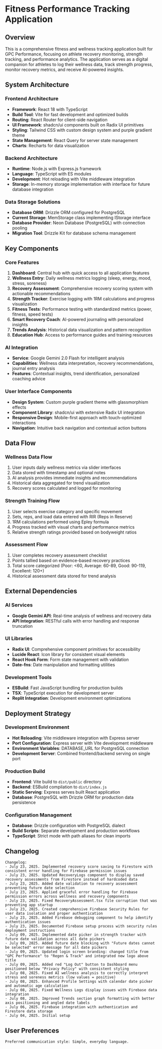 # Fitness Performance Tracking Application

## Overview

This is a comprehensive fitness and wellness tracking application built for GPC Performance, focusing on athlete recovery monitoring, strength tracking, and performance analytics. The application serves as a digital companion for athletes to log their wellness data, track strength progress, monitor recovery metrics, and receive AI-powered insights.

## System Architecture

### Frontend Architecture
- **Framework**: React 18 with TypeScript
- **Build Tool**: Vite for fast development and optimized builds
- **Routing**: React Router for client-side navigation
- **UI Framework**: shadcn/ui components built on Radix UI primitives
- **Styling**: Tailwind CSS with custom design system and purple gradient theme
- **State Management**: React Query for server state management
- **Charts**: Recharts for data visualization

### Backend Architecture
- **Runtime**: Node.js with Express.js framework
- **Language**: TypeScript with ES modules
- **Development**: Hot reloading with Vite middleware integration
- **Storage**: In-memory storage implementation with interface for future database integration

### Data Storage Solutions
- **Database ORM**: Drizzle ORM configured for PostgreSQL
- **Current Storage**: MemStorage class implementing IStorage interface
- **Database Provider**: Neon Database (PostgreSQL) with connection pooling
- **Migration Tool**: Drizzle Kit for database schema management

## Key Components

### Core Features
1. **Dashboard**: Central hub with quick access to all application features
2. **Wellness Entry**: Daily wellness metrics logging (sleep, energy, mood, stress, soreness)
3. **Recovery Assessment**: Comprehensive recovery scoring system with actionable recommendations
4. **Strength Tracker**: Exercise logging with 1RM calculations and progress visualization
5. **Fitness Tests**: Performance testing with standardized metrics (power, fitness, speed tests)
6. **Smart Recovery Coach**: AI-powered journaling with personalized insights
7. **Trends Analysis**: Historical data visualization and pattern recognition
8. **Education Hub**: Access to performance guides and training resources

### AI Integration
- **Service**: Google Gemini 2.0 Flash for intelligent analysis
- **Capabilities**: Wellness data interpretation, recovery recommendations, journal entry analysis
- **Features**: Contextual insights, trend identification, personalized coaching advice

### User Interface Components
- **Design System**: Custom purple gradient theme with glassmorphism effects
- **Component Library**: shadcn/ui with extensive Radix UI integration
- **Responsive Design**: Mobile-first approach with touch-optimized interactions
- **Navigation**: Intuitive back navigation and contextual action buttons

## Data Flow

### Wellness Data Flow
1. User inputs daily wellness metrics via slider interfaces
2. Data stored with timestamp and optional notes
3. AI analysis provides immediate insights and recommendations
4. Historical data aggregated for trend visualization
5. Recovery scores calculated and logged for monitoring

### Strength Training Flow
1. User selects exercise category and specific movement
2. Sets, reps, and load data entered with RIR (Reps in Reserve)
3. 1RM calculations performed using Epley formula
4. Progress tracked with visual charts and performance metrics
5. Relative strength ratings provided based on bodyweight ratios

### Assessment Flow
1. User completes recovery assessment checklist
2. Points tallied based on evidence-based recovery practices
3. Total score categorized (Poor: <60, Average: 60-89, Good: 90-119, Excellent: 120+)
4. Historical assessment data stored for trend analysis

## External Dependencies

### AI Services
- **Google Gemini API**: Real-time analysis of wellness and recovery data
- **API Integration**: RESTful calls with error handling and response truncation

### UI Libraries
- **Radix UI**: Comprehensive component primitives for accessibility
- **Lucide React**: Icon library for consistent visual elements
- **React Hook Form**: Form state management with validation
- **Date-fns**: Date manipulation and formatting utilities

### Development Tools
- **ESBuild**: Fast JavaScript bundling for production builds
- **TSX**: TypeScript execution for development server
- **Replit Integration**: Development environment optimizations

## Deployment Strategy

### Development Environment
- **Hot Reloading**: Vite middleware integration with Express server
- **Port Configuration**: Express server with Vite development middleware
- **Environment Variables**: DATABASE_URL for PostgreSQL connection
- **Development Server**: Combined frontend/backend serving on single port

### Production Build
- **Frontend**: Vite build to `dist/public` directory
- **Backend**: ESBuild compilation to `dist/index.js`
- **Static Serving**: Express serves built React application
- **Database**: PostgreSQL with Drizzle ORM for production data persistence

### Configuration Management
- **Database**: Drizzle configuration with PostgreSQL dialect
- **Build Scripts**: Separate development and production workflows
- **TypeScript**: Strict mode with path aliases for clean imports

## Changelog

```
Changelog:
- July 23, 2025. Implemented recovery score saving to Firestore with consistent error handling for Firebase permission issues
- July 23, 2025. Updated RecoveryLogs component to display saved recovery assessments from Firestore instead of hardcoded data
- July 23, 2025. Added date validation to recovery assessment preventing future date selection
- July 23, 2025. Applied graceful error handling for Firebase permission errors across wellness and recovery components
- July 23, 2025. Fixed RecoveryAssessment.tsx file corruption that was preventing app startup
- July 23, 2025. Created comprehensive Firebase Security Rules for user data isolation and proper authentication
- July 23, 2025. Added Firebase debugging component to help identify authentication issues
- July 23, 2025. Documented Firebase setup process with security rules deployment instructions
- July 09, 2025. Implemented date picker in strength tracker with future date validation across all date pickers
- July 09, 2025. Added future date blocking with "Future dates cannot be selected" error message for all date pickers
- July 09, 2025. Updated login screen branding: changed title from "GPC Performance" to "Regen & Track" and integrated new logo above title
- July 09, 2025. Added red "Log Out" button to Dashboard menu positioned below "Privacy Policy" with consistent styling
- July 08, 2025. Fixed AI wellness analysis to correctly interpret stress and soreness metrics (low values = positive)
- July 08, 2025. Enhanced Profile Settings with calendar date picker and automatic age calculation
- July 08, 2025. Fixed Wellness Logs display issues with Firebase data integration
- July 08, 2025. Improved Trends section graph formatting with better axis positioning and angled date labels
- July 06, 2025. Firebase integration with authentication and Firestore data storage
- July 04, 2025. Initial setup
```

## User Preferences

```
Preferred communication style: Simple, everyday language.
```